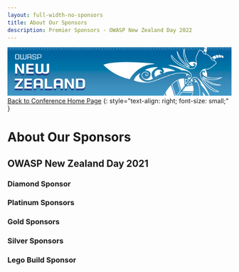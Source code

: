 ```yaml
---
layout: full-width-no-sponsors
title: About Our Sponsors
description: Premier Sponsors - OWASP New Zealand Day 2022
---
```


[![Web Banner](/assets/images/2022_Banner_Graphic.jpg)](/conference/)   
[Back to Conference Home Page](index.md)
{: style="text-align: right; font-size: small;" }

# About Our Sponsors

## OWASP New Zealand Day 2021

### Diamond Sponsor


### Platinum Sponsors


### Gold Sponsors


### Silver Sponsors


### Lego Build Sponsor

